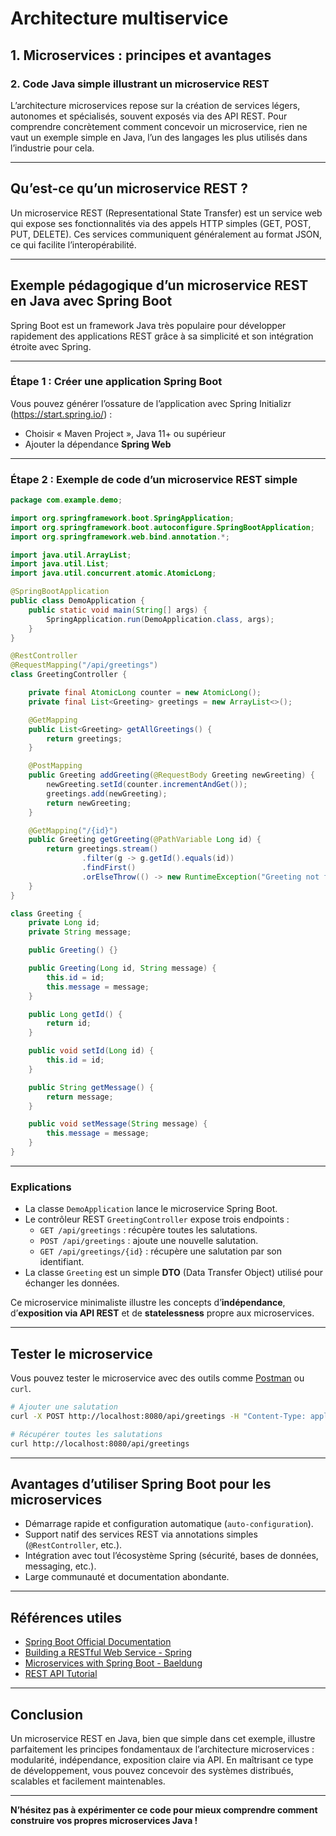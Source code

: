 # Architecture multiservice

## 1. Microservices : principes et avantages

### 2. Code Java simple illustrant un microservice REST

L’architecture microservices repose sur la création de services légers, autonomes et spécialisés, souvent exposés via des API REST. Pour comprendre concrètement comment concevoir un microservice, rien ne vaut un exemple simple en Java, l’un des langages les plus utilisés dans l’industrie pour cela.

---

## Qu’est-ce qu’un microservice REST ?

Un microservice REST (Representational State Transfer) est un service web qui expose ses fonctionnalités via des appels HTTP simples (GET, POST, PUT, DELETE). Ces services communiquent généralement au format JSON, ce qui facilite l’interopérabilité.

---

## Exemple pédagogique d’un microservice REST en Java avec Spring Boot

Spring Boot est un framework Java très populaire pour développer rapidement des applications REST grâce à sa simplicité et son intégration étroite avec Spring.

---

### Étape 1 : Créer une application Spring Boot

Vous pouvez générer l’ossature de l’application avec Spring Initializr (https://start.spring.io/) :

- Choisir « Maven Project », Java 11+ ou supérieur
- Ajouter la dépendance **Spring Web**

---

### Étape 2 : Exemple de code d’un microservice REST simple

```java
package com.example.demo;

import org.springframework.boot.SpringApplication;
import org.springframework.boot.autoconfigure.SpringBootApplication;
import org.springframework.web.bind.annotation.*;

import java.util.ArrayList;
import java.util.List;
import java.util.concurrent.atomic.AtomicLong;

@SpringBootApplication
public class DemoApplication {
    public static void main(String[] args) {
        SpringApplication.run(DemoApplication.class, args);
    }
}

@RestController
@RequestMapping("/api/greetings")
class GreetingController {

    private final AtomicLong counter = new AtomicLong();
    private final List<Greeting> greetings = new ArrayList<>();

    @GetMapping
    public List<Greeting> getAllGreetings() {
        return greetings;
    }

    @PostMapping
    public Greeting addGreeting(@RequestBody Greeting newGreeting) {
        newGreeting.setId(counter.incrementAndGet());
        greetings.add(newGreeting);
        return newGreeting;
    }

    @GetMapping("/{id}")
    public Greeting getGreeting(@PathVariable Long id) {
        return greetings.stream()
                .filter(g -> g.getId().equals(id))
                .findFirst()
                .orElseThrow(() -> new RuntimeException("Greeting not found"));
    }
}

class Greeting {
    private Long id;
    private String message;

    public Greeting() {}

    public Greeting(Long id, String message) {
        this.id = id;
        this.message = message;
    }

    public Long getId() {
        return id;
    }

    public void setId(Long id) {
        this.id = id;
    }

    public String getMessage() {
        return message;
    }

    public void setMessage(String message) {
        this.message = message;
    }
}
```

---

### Explications

- La classe `DemoApplication` lance le microservice Spring Boot.
- Le contrôleur REST `GreetingController` expose trois endpoints :
  - `GET /api/greetings` : récupère toutes les salutations.
  - `POST /api/greetings` : ajoute une nouvelle salutation.
  - `GET /api/greetings/{id}` : récupère une salutation par son identifiant.
- La classe `Greeting` est un simple **DTO** (Data Transfer Object) utilisé pour échanger les données.

Ce microservice minimaliste illustre les concepts d’**indépendance**, d’**exposition via API REST** et de **statelessness** propre aux microservices.

---

## Tester le microservice

Vous pouvez tester le microservice avec des outils comme [Postman](https://www.postman.com/) ou `curl`.

```bash
# Ajouter une salutation
curl -X POST http://localhost:8080/api/greetings -H "Content-Type: application/json" -d '{"message":"Bonjour"}'

# Récupérer toutes les salutations
curl http://localhost:8080/api/greetings
```

---

## Avantages d’utiliser Spring Boot pour les microservices

- Démarrage rapide et configuration automatique (`auto-configuration`).
- Support natif des services REST via annotations simples (`@RestController`, etc.).
- Intégration avec tout l’écosystème Spring (sécurité, bases de données, messaging, etc.).
- Large communauté et documentation abondante.

---

## Références utiles

- [Spring Boot Official Documentation](https://spring.io/projects/spring-boot)  
- [Building a RESTful Web Service - Spring](https://spring.io/guides/gs/rest-service/)  
- [Microservices with Spring Boot - Baeldung](https://www.baeldung.com/spring-boot-microservices)  
- [REST API Tutorial](https://restfulapi.net/)

---

## Conclusion

Un microservice REST en Java, bien que simple dans cet exemple, illustre parfaitement les principes fondamentaux de l’architecture microservices : modularité, indépendance, exposition claire via API. En maîtrisant ce type de développement, vous pouvez concevoir des systèmes distribués, scalables et facilement maintenables.

---

**N’hésitez pas à expérimenter ce code pour mieux comprendre comment construire vos propres microservices Java !**